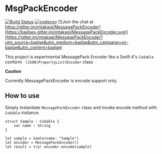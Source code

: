 # MsgPackEncoder


[![Build Status](https://travis-ci.org/mtakagi/lzstring-swift.svg?branch=master)](https://travis-ci.org/mtakagi/MessagePackEncoder)
[![codecov](https://codecov.io/gh/mtakagi/lzstring-swift/branch/master/graph/badge.svg)](https://codecov.io/gh/mtakagi/MessagePackEncoder)
[![Join the chat at https://gitter.im/mtakagi/MessagePackEncoder](https://badges.gitter.im/mtakagi/MessagePackEncoder.svg)](https://gitter.im/mtakagi/MessagePackEncoder?utm_source=badge&utm_medium=badge&utm_campaign=pr-badge&utm_content=badge)

This project is experimental MessagePack Encoder like a Swift 4's `Codable` conform ` (JSON|PropertyList)Encoder` class

**Caution**

Currently MessagePackEncoder is encode support only.

## How to use

Simply instantiate `MessagePackEncoder` class and invoke encode method with `Codable` instance.

```
struct Sample : Codable {
    var name : String
}

let sample = Samle(name: "Sample")
let encoder = MessagePackEncoder()
let result = try! encoder.encode(sample)
```
